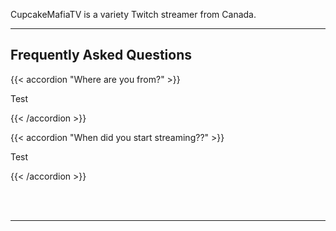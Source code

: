 </p>
<p align="left">
CupcakeMafiaTV is a variety Twitch streamer from Canada. 
</p>

<hr>

Frequently Asked Questions
---
{{< accordion "Where are you from?" >}}

<p align="left">
Test
</p>
  
{{< /accordion >}}

{{< accordion "When did you start streaming??" >}}

<p align="left">
Test
</p>
  
{{< /accordion >}}

<br>
<br>

<hr>

